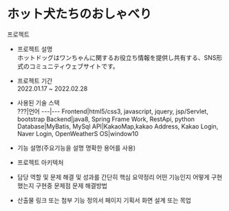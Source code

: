 # ホット犬たちのおしゃべり

프로젝트
 * 프로젝트 설명<br>
   ホットドッグはワンちゃんに関するお役立ち情報を提供し共有する、SNS形式のコミュニティウェブサイトです。

 * 프로젝트 기간<br>
   2022.01.17 ~ 2022.02.28
 - 사용된 기술 스택<br>
   ???|언어
   ---|---
   Frontend|html5/css3, javascript, jquery, jsp/Servlet, bootstrap
   Backend|java8, Spring Frame Work, RestApi, python
   Database|MyBatis, MySql
   API|KakaoMap,kakao Address, Kakao Login, Naver Login, OpenWeatherS
   OS|window10
   
 - 기능 설명(주요기능을 설명 명확한 용어를 사용)
 - 프로젝트 아키텍처
 - 담당 역할 및 문제 해결 및 성과를 간단히 핵심 요약정리
    어떤 기능인지
    어떻게 구현했는지
    구현중 문제점
    문제 해결방법
 - 산출물 링크 또는 첨부
   기능 정의서
   페이지 기획서
   화면 설계 또는 목업
